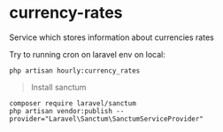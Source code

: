 # currency-rates
Service which stores information about currencies rates

Try to running cron on laravel env on local:
```
php artisan hourly:currency_rates
```

> Install sanctum
```
composer require laravel/sanctum
php artisan vendor:publish --provider="Laravel\Sanctum\SanctumServiceProvider"
```